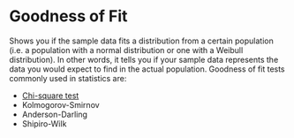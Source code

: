 # Goodness of Fit
Shows you if the sample data fits a distribution from a certain population (i.e. a population with a normal distribution or one with a Weibull distribution). In other words, it tells you if your sample data represents the data you would expect to find in the actual population. Goodness of fit tests commonly used in statistics are:

* [Chi-square test](https://github.com/bigtoga/Examples/blob/master/Statistics/Basics%20of%20statistics/Chi%20square%20tests.md)
* Kolmogorov-Smirnov
* Anderson-Darling
* Shipiro-Wilk
